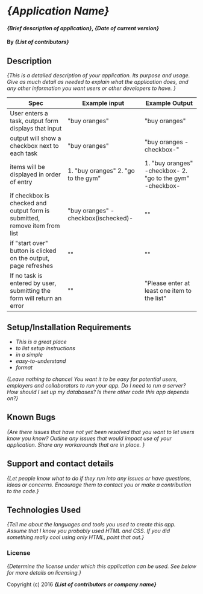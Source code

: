 # _{Application Name}_

#### _{Brief description of application}, {Date of current version}_

#### By _**{List of contributors}**_

## Description

_{This is a detailed description of your application. Its purpose and usage.  Give as much detail as needed to explain what the application does, and any other information you want users or other developers to have. }_

| Spec| Example input | Example Output
| ----------- | ----------- | ----------- |
| User enters a task, output form displays that input | "buy oranges" | "buy oranges" |
| output will show a checkbox next to each task | "buy oranges" | "buy oranges -checkbox-" |
| items will be displayed in order of entry | 1. "buy oranges" 2. "go to the gym" | 1. "buy oranges" -checkbox- 2. "go to the gym" -checkbox- |
| if checkbox is checked and output form is submitted, remove item from list | "buy oranges" -checkbox(ischecked)- | "" |
| if "start over" button is clicked on the output, page refreshes | "" | "" |
| If no task is entered by user, submitting the form will return an error | "" | "Please enter at least one item to the list" |



## Setup/Installation Requirements

* _This is a great place_
* _to list setup instructions_
* _in a simple_
* _easy-to-understand_
* _format_

_{Leave nothing to chance! You want it to be easy for potential users, employers and collaborators to run your app. Do I need to run a server? How should I set up my databases? Is there other code this app depends on?}_

## Known Bugs

_{Are there issues that have not yet been resolved that you want to let users know you know?  Outline any issues that would impact use of your application.  Share any workarounds that are in place. }_

## Support and contact details

_{Let people know what to do if they run into any issues or have questions, ideas or concerns.  Encourage them to contact you or make a contribution to the code.}_

## Technologies Used

_{Tell me about the languages and tools you used to create this app. Assume that I know you probably used HTML and CSS. If you did something really cool using only HTML, point that out.}_

### License

*{Determine the license under which this application can be used.  See below for more details on licensing.}*

Copyright (c) 2016 **_{List of contributors or company name}_**
